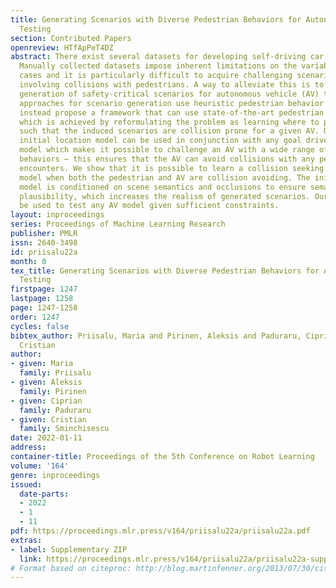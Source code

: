 ```yaml
---
title: Generating Scenarios with Diverse Pedestrian Behaviors for Autonomous Vehicle
  Testing
section: Contributed Papers
openreview: HTfApPeT4DZ
abstract: There exist several datasets for developing self-driving car methodologies.
  Manually collected datasets impose inherent limitations on the variability of test
  cases and it is particularly difficult to acquire challenging scenarios, e.g. ones
  involving collisions with pedestrians. A way to alleviate this is to consider automatic
  generation of safety-critical scenarios for autonomous vehicle (AV) testing. Existing
  approaches for scenario generation use heuristic pedestrian behavior models. We
  instead propose a framework that can use state-of-the-art pedestrian motion models,
  which is achieved by reformulating the problem as learning where to place pedestrians
  such that the induced scenarios are collision prone for a given AV. Our pedestrian
  initial location model can be used in conjunction with any goal driven pedestrian
  model which makes it possible to challenge an AV with a wide range of pedestrian
  behaviors – this ensures that the AV can avoid collisions with any pedestrian it
  encounters. We show that it is possible to learn a collision seeking scenario generation
  model when both the pedestrian and AV are collision avoiding. The initial location
  model is conditioned on scene semantics and occlusions to ensure semantic and visual
  plausibility, which increases the realism of generated scenarios. Our model can
  be used to test any AV model given sufficient constraints.
layout: inproceedings
series: Proceedings of Machine Learning Research
publisher: PMLR
issn: 2640-3498
id: priisalu22a
month: 0
tex_title: Generating Scenarios with Diverse Pedestrian Behaviors for Autonomous Vehicle
  Testing
firstpage: 1247
lastpage: 1258
page: 1247-1258
order: 1247
cycles: false
bibtex_author: Priisalu, Maria and Pirinen, Aleksis and Paduraru, Ciprian and Sminchisescu,
  Cristian
author:
- given: Maria
  family: Priisalu
- given: Aleksis
  family: Pirinen
- given: Ciprian
  family: Paduraru
- given: Cristian
  family: Sminchisescu
date: 2022-01-11
address:
container-title: Proceedings of the 5th Conference on Robot Learning
volume: '164'
genre: inproceedings
issued:
  date-parts:
  - 2022
  - 1
  - 11
pdf: https://proceedings.mlr.press/v164/priisalu22a/priisalu22a.pdf
extras:
- label: Supplementary ZIP
  link: https://proceedings.mlr.press/v164/priisalu22a/priisalu22a-supp.zip
# Format based on citeproc: http://blog.martinfenner.org/2013/07/30/citeproc-yaml-for-bibliographies/
---
```

